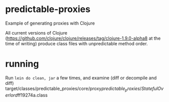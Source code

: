 # predictable-proxies

Example of generating proxies with Clojure

All current versions of Clojure (https://github.com/clojure/clojure/releases/tag/clojure-1.9.0-alpha8 at the time of writing) produce class files with unpredictable method order.
 
# running

Run ```lein do clean, jar``` a few times, and examine (diff or decompile and diff) target/classes/predictable_proxies/core/proxy$predictable_proxies/StatefulOverlord$ff19274a.class